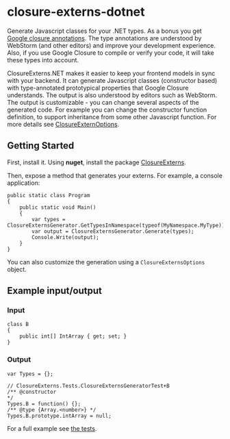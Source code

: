 # closure-externs-dotnet


Generate Javascript classes for your .NET types. As a bonus you get [Google closure annotations](https://developers.google.com/closure/compiler/docs/js-for-compiler#types). The type annotations are understood by WebStorm (and other editors) and improve your development experience. Also, if you use Google Closure to compile or verify your code, it will take these types into account.

ClosureExterns.NET makes it easier to keep your frontend models in sync with your backend. It can generate Javascript classes (constructor based) with type-annotated prototypical properties that Google Closure understands. The output is also understood by editors such as WebStorm. The output is customizable - you can change several aspects of the generated code. For example you can change the constructor function definition, to support inheritance from some other Javascript function. For more details see [ClosureExternOptions](https://github.com/bdb-opensource/closure-externs-dotnet/blob/master/ClosureExterns/ClosureExternsOptions.cs).
 

## Getting Started

First, install it. Using **nuget**, install the package [ClosureExterns](http://www.nuget.org/packages/ClosureExterns.NET/). 

Then, expose a method that generates your externs. For example, a console application:


    public static class Program
    {
        public static void Main()
        {
            var types = ClosureExternsGenerator.GetTypesInNamespace(typeof(MyNamespace.MyType));
            var output = ClosureExternsGenerator.Generate(types);
            Console.Write(output);
        }
    }


You can also customize the generation using a `ClosureExternsOptions` object. 

## Example input/output

### Input


    class B
    {
        public int[] IntArray { get; set; }
    }




### Output
    
    var Types = {};
    
    // ClosureExterns.Tests.ClosureExternsGeneratorTest+B
    /** @constructor
    */
    Types.B = function() {};
    /** @type {Array.<number>} */
    Types.B.prototype.intArray = null;
    
    
For a full example see [the tests](https://github.com/bdb-opensource/closure-externs-dotnet/blob/master/ClosureExterns.Tests/ClosureExternsGeneratorTest.cs).


